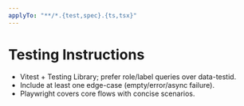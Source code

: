 ```yaml
---
applyTo: "**/*.{test,spec}.{ts,tsx}"
---
```

# Testing Instructions
- Vitest + Testing Library; prefer role/label queries over data-testid.
- Include at least one edge-case (empty/error/async failure).
- Playwright covers core flows with concise scenarios.
